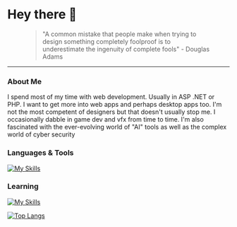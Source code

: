 <h1 align="left">
Hey there 👋
</h1>

<figure>
  <blockquote align="left">
  "A common mistake that people make when trying to design something completely foolproof is to underestimate the ingenuity of complete fools" - Douglas Adams
  </blockquote>
</figure>

---

### About Me
I spend most of my time with web development. Usually in ASP .NET or PHP. I want to get more into web apps and perhaps desktop apps too. I'm not the most competent of designers but that doesn't usually stop me. I occasionally dabble in game dev and vfx from time to time. I'm also fascinated with the ever-evolving world of "AI" tools as well as the complex world of cyber security

### Languages & Tools
[![My Skills](https://skillicons.dev/icons?i=cs,dotnet,py,php,html,css,js,sass,bootstrap,figma&perline=4)](https://skillicons.dev)

### Learning
[![My Skills](https://skillicons.dev/icons?i=laravel,docker&perline=4)](https://skillicons.dev)

[![Top Langs](https://github-readme-stats.vercel.app/api/top-langs/?username=blindninja616&layout=compact&bg_color=24292f&theme=dark&text_color=ffffff)](https://github.com/anuraghazra/github-readme-stats)
